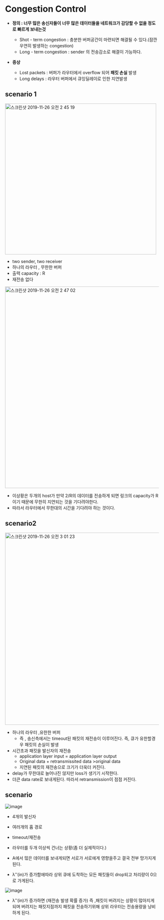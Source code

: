 # Congestion Control

- **정의 : 너무 많은 송신자들이 너무 많은 데이터들을 네트워크가 감당할 수 없을 정도로 빠르게 보내는것**

  - Shot - term congestion : 충분한 버퍼공간이 마련되면 해결될 수 있다.(잠깐 우연히 발생하는 congestion)
  - Long - term congestion : sender 의 전송감소로 해결이 가능하다.

- **증상**

  - Lost packets : 버퍼가 라우터에서 overflow 되어 **패킷 손실** 발생
  - Long delays : 라우터 버퍼에서 큐잉딜레이로 인한 지연발생

  



## scenario 1 

<img width="495" alt="스크린샷 2019-11-26 오전 2 45 19" src="https://user-images.githubusercontent.com/48313074/69564684-ccc42700-0ff6-11ea-96ba-6703c7082485.png">

- two sender, two receiver
- 하나의 라우터 , 무한한 버퍼
- 출력 capacity : R
- 재전송 없다



<img width="661" alt="스크린샷 2019-11-26 오전 2 47 02" src="https://user-images.githubusercontent.com/48313074/69564830-101e9580-0ff7-11ea-9cac-469437338137.png">



- 이상황은 두개의 host가 만약 2/R의 데이터를 전송하게 되면 링크의 capacity가 R이기 때문에 무한히 지연되는 것을 기다려야한다.
- 따라서 라우터에서 무한대의 시간을 기다려야 하는 것이다.

## scenario2

<img width="630" alt="스크린샷 2019-11-26 오전 3 01 23" src="https://user-images.githubusercontent.com/48313074/69565895-35140800-0ff9-11ea-88d1-5e225af2d43b.png">

- 하나의 라우터 ,유한한 버퍼
  - 즉 , 송신측에서는 timeout된 패킷의 재전송이 이루어진다. 즉, 큐가 유한할경우 패킷의 손실이 발생
- 시간초과 패킷을 발신자의 재전송
  - application layer input = application layer output
  - Original data + retransmissited data >original data
  - 지연된 패킷의 재전송으로 크기가 더욱더 커진다.
- delay가 무한대로 늘어나진 않지만 loss가 생기기 시작한다.
- 더큰 data rate로 보내게된다. 따라서 retransmission이 점점 커진다.



## scenario



![image](https://user-images.githubusercontent.com/48313074/69566641-e7000400-0ffa-11ea-9769-222585e9a67b.png)

- 4개의 발신자
- 여러개의 홉 경로
- timeout/재전송



- 라우터를 두개 이상씩 건너는 상황(좀 더 실제적이다.)
- A에서 많은 데이터를 보내게되면 서로가 서로에게 영향을주고 결국 전부 망가지게 된다.
- λ''(in)가 증가함에따라 상위 큐에 도착하는 모든 패킷들이 drop되고 처리량이 0으로 가게된다.

![image](https://user-images.githubusercontent.com/48313074/69567484-d0f34300-0ffc-11ea-8dc5-89ace74363de.png)

- λ''(in)가 증가하면 (재전송 발생 확률 증가) 즉 ,패킷이 버려지는 상황이 많아지게 되며 버려지는 패킷지점까지 패킷을 전송하기위해 상위 라우터는 전송용량을 낭비하게 된다.



​	





















